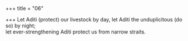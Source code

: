 +++
title = "06"

+++
Let Aditi (protect) our livestock by day, let Aditi the unduplicitous (do  so) by night;  
let ever-strengthening Aditi protect us from narrow straits.  
